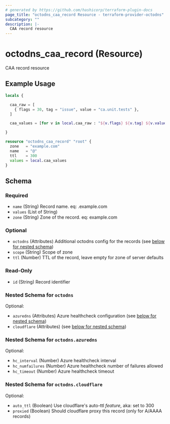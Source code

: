 ```yaml
---
# generated by https://github.com/hashicorp/terraform-plugin-docs
page_title: "octodns_caa_record Resource - terraform-provider-octodns"
subcategory: ""
description: |-
  CAA record resource
---
```


# octodns_caa_record (Resource)

CAA record resource

## Example Usage

```terraform
locals {

  caa_raw = [
    { flags = 30, tag = "issue", value = "ca.unit.tests" },
  ]

  caa_values = [for v in local.caa_raw : "${v.flags} ${v.tag} ${v.value}"]

}

resource "octodns_caa_record" "root" {
  zone   = "example.com"
  name   = "@"
  ttl    = 300
  values = local.caa_values
}
```

<!-- schema generated by tfplugindocs -->
## Schema

### Required

- `name` (String) Record name. eq: <name>.example.com
- `values` (List of String)
- `zone` (String) Zone of the record. eq: example.com

### Optional

- `octodns` (Attributes) Additional octodns config for the records (see [below for nested schema](#nestedatt--octodns))
- `scope` (String) Scope of zone
- `ttl` (Number) TTL of the record, leave empty for zone of server defaults

### Read-Only

- `id` (String) Record identifier

<a id="nestedatt--octodns"></a>
### Nested Schema for `octodns`

Optional:

- `azuredns` (Attributes) Azure healthcheck configuration (see [below for nested schema](#nestedatt--octodns--azuredns))
- `cloudflare` (Attributes) (see [below for nested schema](#nestedatt--octodns--cloudflare))

<a id="nestedatt--octodns--azuredns"></a>
### Nested Schema for `octodns.azuredns`

Optional:

- `hc_interval` (Number) Azure healthcheck interval
- `hc_numfailures` (Number) Azure healthcheck number of failures allowed
- `hc_timeout` (Number) Azure healthcheck timeout


<a id="nestedatt--octodns--cloudflare"></a>
### Nested Schema for `octodns.cloudflare`

Optional:

- `auto_ttl` (Boolean) Use cloudflare's auto-ttl *feature*, aka: set to 300
- `proxied` (Boolean) Should cloudflare proxy this record (only for A/AAAA records)
